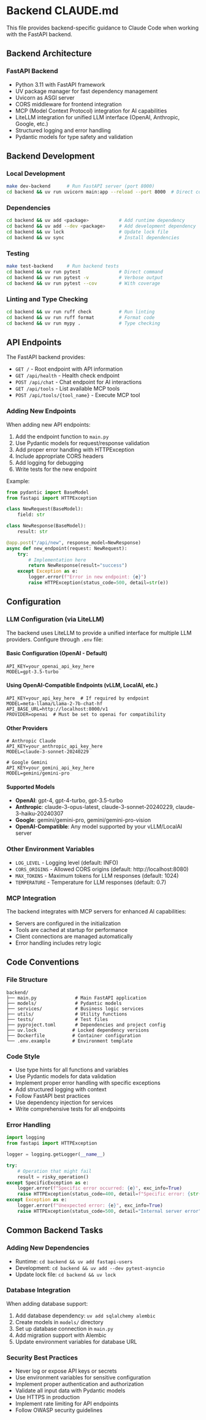# Backend CLAUDE.md

This file provides backend-specific guidance to Claude Code when working with the FastAPI backend.

## Backend Architecture

### FastAPI Backend
- Python 3.11 with FastAPI framework
- UV package manager for fast dependency management
- Uvicorn as ASGI server
- CORS middleware for frontend integration
- MCP (Model Context Protocol) integration for AI capabilities
- LiteLLM integration for unified LLM interface (OpenAI, Anthropic, Google, etc.)
- Structured logging and error handling
- Pydantic models for type safety and validation

## Backend Development

### Local Development
```bash
make dev-backend      # Run FastAPI server (port 8000)
cd backend && uv run uvicorn main:app --reload --port 8000  # Direct command
```

### Dependencies
```bash
cd backend && uv add <package>           # Add runtime dependency
cd backend && uv add --dev <package>     # Add development dependency
cd backend && uv lock                    # Update lock file
cd backend && uv sync                    # Install dependencies
```

### Testing
```bash
make test-backend     # Run backend tests
cd backend && uv run pytest              # Direct command
cd backend && uv run pytest -v           # Verbose output
cd backend && uv run pytest --cov        # With coverage
```

### Linting and Type Checking
```bash
cd backend && uv run ruff check          # Run linting
cd backend && uv run ruff format         # Format code
cd backend && uv run mypy .              # Type checking
```

## API Endpoints

The FastAPI backend provides:
- `GET /` - Root endpoint with API information
- `GET /api/health` - Health check endpoint
- `POST /api/chat` - Chat endpoint for AI interactions
- `GET /api/tools` - List available MCP tools
- `POST /api/tools/{tool_name}` - Execute MCP tool

### Adding New Endpoints
When adding new API endpoints:
1. Add the endpoint function to `main.py`
2. Use Pydantic models for request/response validation
3. Add proper error handling with HTTPException
4. Include appropriate CORS headers
5. Add logging for debugging
6. Write tests for the new endpoint

Example:
```python
from pydantic import BaseModel
from fastapi import HTTPException

class NewRequest(BaseModel):
    field: str

class NewResponse(BaseModel):
    result: str

@app.post("/api/new", response_model=NewResponse)
async def new_endpoint(request: NewRequest):
    try:
        # Implementation here
        return NewResponse(result="success")
    except Exception as e:
        logger.error(f"Error in new endpoint: {e}")
        raise HTTPException(status_code=500, detail=str(e))
```

## Configuration

### LLM Configuration (via LiteLLM)
The backend uses LiteLLM to provide a unified interface for multiple LLM providers. Configure through `.env` file:

#### Basic Configuration (OpenAI - Default)
```env
API_KEY=your_openai_api_key_here
MODEL=gpt-3.5-turbo
```

#### Using OpenAI-Compatible Endpoints (vLLM, LocalAI, etc.)
```env
API_KEY=your_api_key_here  # If required by endpoint
MODEL=meta-llama/Llama-2-7b-chat-hf
API_BASE_URL=http://localhost:8000/v1
PROVIDER=openai  # Must be set to openai for compatibility
```

#### Other Providers
```env
# Anthropic Claude
API_KEY=your_anthropic_api_key_here
MODEL=claude-3-sonnet-20240229

# Google Gemini
API_KEY=your_gemini_api_key_here
MODEL=gemini/gemini-pro
```

#### Supported Models
- **OpenAI**: gpt-4, gpt-4-turbo, gpt-3.5-turbo
- **Anthropic**: claude-3-opus-latest, claude-3-sonnet-20240229, claude-3-haiku-20240307
- **Google**: gemini/gemini-pro, gemini/gemini-pro-vision
- **OpenAI-Compatible**: Any model supported by your vLLM/LocalAI server

### Other Environment Variables
- `LOG_LEVEL` - Logging level (default: INFO)
- `CORS_ORIGINS` - Allowed CORS origins (default: http://localhost:8080)
- `MAX_TOKENS` - Maximum tokens for LLM responses (default: 1024)
- `TEMPERATURE` - Temperature for LLM responses (default: 0.7)

### MCP Integration
The backend integrates with MCP servers for enhanced AI capabilities:
- Servers are configured in the initialization
- Tools are cached at startup for performance
- Client connections are managed automatically
- Error handling includes retry logic

## Code Conventions

### File Structure
```
backend/
├── main.py              # Main FastAPI application
├── models/              # Pydantic models
├── services/            # Business logic services
├── utils/               # Utility functions
├── tests/               # Test files
├── pyproject.toml       # Dependencies and project config
├── uv.lock             # Locked dependency versions
├── Dockerfile          # Container configuration
└── .env.example        # Environment template
```

### Code Style
- Use type hints for all functions and variables
- Use Pydantic models for data validation
- Implement proper error handling with specific exceptions
- Add structured logging with context
- Follow FastAPI best practices
- Use dependency injection for services
- Write comprehensive tests for all endpoints

### Error Handling
```python
import logging
from fastapi import HTTPException

logger = logging.getLogger(__name__)

try:
    # Operation that might fail
    result = risky_operation()
except SpecificException as e:
    logger.error(f"Specific error occurred: {e}", exc_info=True)
    raise HTTPException(status_code=400, detail=f"Specific error: {str(e)}")
except Exception as e:
    logger.error(f"Unexpected error: {e}", exc_info=True)
    raise HTTPException(status_code=500, detail="Internal server error")
```

## Common Backend Tasks

### Adding New Dependencies
- Runtime: `cd backend && uv add fastapi-users`
- Development: `cd backend && uv add --dev pytest-asyncio`
- Update lock file: `cd backend && uv lock`

### Database Integration
When adding database support:
1. Add database dependency: `uv add sqlalchemy alembic`
2. Create models in `models/` directory
3. Set up database connection in `main.py`
4. Add migration support with Alembic
5. Update environment variables for database URL

### Security Best Practices
- Never log or expose API keys or secrets
- Use environment variables for sensitive configuration
- Implement proper authentication and authorization
- Validate all input data with Pydantic models
- Use HTTPS in production
- Implement rate limiting for API endpoints
- Follow OWASP security guidelines